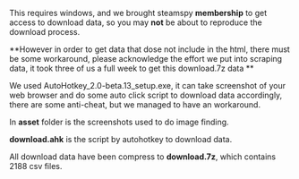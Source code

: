This requires windows, and we brought steamspy **membership** to get access to download data, so you may **not** be about to reproduce the download process.

**However in order to get data that dose not include in the html, there must be some workaround, please acknowledge the effort we put into scraping data, it took three of us a full week to get this download.7z data **

We used AutoHotkey_2.0-beta.13_setup.exe, it can take screenshot of your web browser and do some auto click script to download data accordingly, there are some anti-cheat, but we managed to have an workaround.

In **asset** folder is the screenshots used to do image finding.

**download.ahk** is the script by autohotkey to download data.

All download data have been compress to **download.7z**, which contains 2188 csv files.
